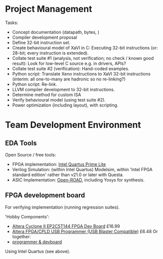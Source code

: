 




# Project Management #

Tasks:
* Concept documentation (datapath, bytes, )
* Compiler development proposal
* Define 32-bit instruction set.
* Create behavioural model of XaVI in C: Executing 32-bit instructions (or: 28-bit; every instruction is extended).
* Collate test suite #1 (analysis, not verification; no check / known good result): Look for low-level C source e.g. in drivers, APIs?
* Collate test suite #2 (verification): Hand-coded examples.
* Python script: Translate Xeno instructions to XaVI 32-bit instructions (interim: all one-to-many are hadronic so no re-linking?)
* Python script: Re-link.
* LLVM compiler development to 32-bit instructions.
* Determine method for custom ISA
* Verify behavioural model (using test suite #2).
* Power optimization (including layout), with scripting.


# Team Development Environment #

## EDA Tools ##

Open Source / free tools:
- FPGA implementation: [Intel Quartus Prime Lite](https://fpgasoftware.intel.com/?edition=lite)
- Verilog Simulation: (within Intel Quartus) Modelsim, within 'Intel FPGA standard edition' rather than v21.0 or later with Questa.
- ASIC Implementation: [Open-ROAD](https://theopenroadproject.org/), including Yosys for synthesis.


## FPGA development board ##

For verifying implementation (running regression suites).

'Hobby Components':
- [Altera Cyclone II EP2C5T144 FPGA Dev Board](https://hobbycomponents.com/altera/819-altera-cyclone-ii-es2c5t144-fpga-dev-board) £16.99
- [Altera FPGA/CPLD USB Programmer (USB Blaster Compatible)](https://hobbycomponents.com/featured/273-altera-fpga-cpld-usb-programmer-usb-blaster-compatible) £6.48
Or together:
- [programmer & devboard](https://www.ebay.co.uk/itm/141315924702?hash=item20e715e2de:g:B90AAOxyPFJTmEdS&var=440434835428)

Using Intel Quartus (see above).
